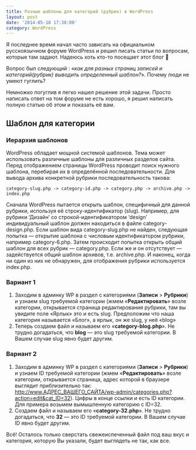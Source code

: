 ```yaml
---
title: Разные шаблоны для категорий (рубрик) в WordPress
layout: post
date: '2014-05-18 17:38:00'
category: WordPress
---
```


Я последнее время начал часто зависать на официальном русскоязычном форуме WordPress и решил писать статьи по вопросам, которые там задают. Надеюсь хоть кто-то посещает этот блог 🙂

Вопрос был следующий : «*как для разных страниц записей и категорий(рубрик) выводить определенный шаблон?*». Почему люди не умеют гуглить?

Немножко погуглив я легко нашел решение этой задачи.  Просто написать ответ на том форуме не есть хорошо, я решил написать полную статью об этом и показать её вам.
## Шаблон для категории
### Иерархия шаблонов
WordPress обладает мощной системой шаблонов. Тема может использовать различные шаблоны для различных разделов сайта. Перед отображением страницы WordPress проводит поиск нужного шаблона, перебирая их в определённой последовательности. Для вывода архива конкретной рубрики последовательность такова:

`category-slug.php -> category-id.php -> category.php -> archive.php -> index.php`

Сначала WordPress пытается открыть шаблон, специфичный для данной рубрики, используя её строку-идентификатор (slug). Например, для рубрики ‘Дизайн’ со строкой-идентификатором ‘design’ индивидуальный шаблон должен находиться в файле category-design.php. Если шаблон вида category-slug.php не найден, следующая попытка — открытие шаблона с числовым идентификатором рубрики, например category-6.php. Затем происходит попытка открыть общий шаблон для всех рубрик — category.php. Если же и он отсутствует — задействуется общий шаблон архивов, т.е. archive.php. И наконец, когда ни один из них не обнаружен, для отображения рубрики используется index.php.
### Вариант 1
1. Заходим в админку WP в раздел с категориями (**Записи** > **Рубрики**) и узнаем slug требуемой категории (жмем «**Редактировать**» возле категории, открывается страница редактирования рубрики, там вы увидите поле «Ярлык» это и есть slug. Предположим что наша категория называется «Блог», а ярлык, он же slug,  у неё «blog»
2. Теперь создаем файл и называем его «**category-blog.php**». Не трудно догадаться, что **blog** — это slug требуемой категории. В Вашем случае slug явно будет другим.
### Вариант 2
1. Заходим в админку WP в раздел с категориями (**Записи** > **Рубрики**) и узнаем ID требуемой категории (жмем «**Редактировать**» возле категории, открывается страница, адрес которой в браузере выглядит приблизительно так: http://www.АДРЕС_ВАШЕГО_САЙТА/wp-admin/categories.php?action=edit&cat_ID=32). Цифры в конце ссылки и есть ID категории. Для примера возьмем вымышленную категорию с ID=32.
2. Создаем файл и называем его «**category-32.php**». Не трудно догадаться, что **32** — это ID требуемой категории. В Вашем случае ID явно будет другим.


Всё! Осталось только сверстать свежеиспеченный файл под ваш вкус и категория, которую Вы указали, будет выглядеть не так, как все.
